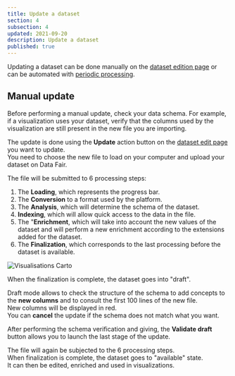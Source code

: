```yaml
---
title: Update a dataset
section: 4
subsection: 4
updated: 2021-09-20
description: Update a dataset
published: true
---
```


Updating a dataset can be done manually on the [dataset edition page](./user-guide-backoffice/edition-dataset)  or can be automated with [periodic processing](./user-guide-backoffice/processing).

## Manual update

Before performing a manual update, check your data schema. For example, if a visualization uses your dataset, verify that the columns used by the visualization are still present in the new file you are importing.

The update is done using the **Update** action button on the [dataset edit page](./user-guide-backoffice/edition-dataset) you want to update.  
You need to choose the new file to load on your computer and upload your dataset on Data Fair.

The file will be submitted to 6 processing steps:

1. The **Loading**, which represents the progress bar.
2. The **Conversion** to a format used by the platform.
3. The **Analysis**, which will determine the schema of the dataset.
4. **Indexing**, which will allow quick access to the data in the file.
5. The "**Enrichment**, which will take into account the new values ​​of the dataset and will perform a new enrichment according to the extensions added for the dataset.
6. The **Finalization**, which corresponds to the last processing before the dataset is available.

<p>
</p>

![Visualisations Carto](./images/user-guide-backoffice/update.png)

When the finalization is complete, the dataset goes into "draft".

Draft mode allows to check the structure of the schema to add concepts to the **new columns** and to consult the first 100 lines of the new file.  
New columns will be displayed in red.  
You can **cancel** the update if the schema does not match what you want.

After performing the schema verification and giving, the **Validate draft** button allows you to launch the last stage of the update.

The file will again be subjected to the 6 processing steps.  
When finalization is complete, the dataset goes to "available" state.  
It can then be edited, enriched and used in visualizations.

